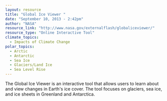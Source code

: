 ```yaml
---
layout: resource
title: "Global Ice Viewer "
date: "September 10, 2013 - 2:42pm"
author: "NASA"
resource_link: "http://www.nasa.gov/externalflash/globaliceviewer/"
resource_type: "Online Interactive Tool"
climate_topics:
  - Impacts of Climate Change
polar_topics:
  - Arctic
  - Antarctic
  - Sea Ice
  - Glaciers/Land Ice
  - Sea Level Rise
---
```


The Global Ice Viewer is an interactive tool that allows users to learn about and view changes in Earth's ice cover.  The tool focuses on glaciers, sea ice, and ice sheets in Greenland and Antarctica.
